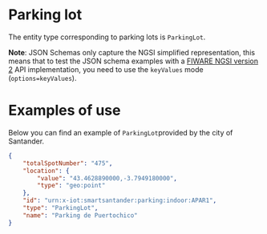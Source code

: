 # Parking lot

The entity type corresponding to parking lots is `ParkingLot`.

**Note**: JSON Schemas only capture the NGSI simplified representation, this
means that to test the JSON schema examples with a
[FIWARE NGSI version 2](http://fiware.github.io/specifications/ngsiv2/stable)
API implementation, you need to use the `keyValues` mode (`options=keyValues`).

# Examples of use

Below you can find an example of `ParkingLot`provided by the city of Santander.

```json
{
    "totalSpotNumber": "475",
    "location": {
        "value": "43.4628890000,-3.7949180000",
        "type": "geo:point"
    },
    "id": "urn:x-iot:smartsantander:parking:indoor:APAR1",
    "type": "ParkingLot",
    "name": "Parking de Puertochico"
}
```
